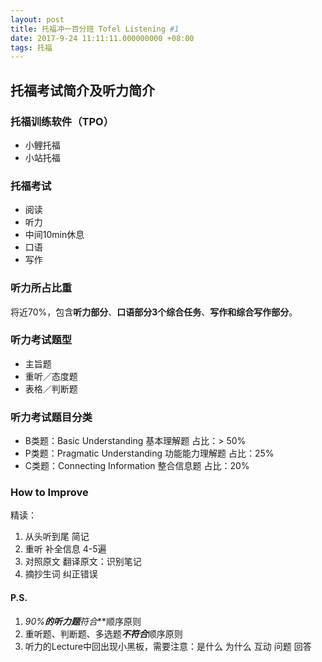```yaml
---
layout: post  
title: 托福冲一百分班 Tofel Listening #1  
date: 2017-9-24 11:11:11.000000000 +08:00  
tags: 托福  
---
```


## 托福考试简介及听力简介

### 托福训练软件（TPO）
+ 小鲤托福
+ 小站托福

### 托福考试
+ 阅读
+ 听力
+ 中间10min休息
+ 口语
+ 写作

### 听力所占比重
将近70%，包含**听力部分**、**口语部分3个综合任务**、**写作和综合写作部分**。
### 听力考试题型
+ 主旨题
+ 重听／态度题
+ 表格／判断题

### 听力考试题目分类
+ B类题：Basic Understanding 基本理解题 占比：> 50%
+ P类题：Pragmatic Understanding 功能能力理解题 占比：25%
+ C类题：Connecting Information 整合信息题 占比：20%

### How to Improve
精读：

1. 从头听到尾 简记
2. 重听 补全信息 4-5遍
3. 对照原文 翻译原文：识别笔记
4. 摘抄生词 纠正错误

#### P.S.
1. **90%**的听力题***符合***顺序原则
2. 重听题、判断题、多选题***不符合***顺序原则
3. 听力的Lecture中回出现小黑板，需要注意：是什么 为什么 互动 问题 回答
